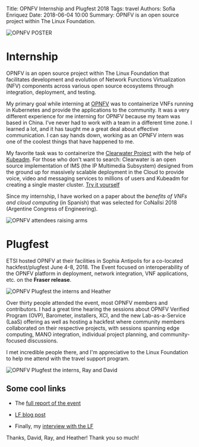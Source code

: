 Title: OPNFV Internship and Plugfest 2018 
Tags: travel 
Authors: Sofia Enriquez
Date: 2018-06-04 10:00
Summary: OPNFV is an open source project within The Linux Foundation. 


![OPNFV POSTER]({filename}/images/plugfest-opnfv-2018-header.png)

# Internship

OPNFV is an open source project within The Linux Foundation that facilitates development
and evolution of Network Functions Virtualization (NFV) components across various open
source ecosystems through integration, deployment, and testing. 

My primary goal while interning at [OPNFV](https://www.opnfv.org/) was to containerize
VNFs running in Kubernetes and provide the applications to the community. It was a
very different experience for me interning for OPNFV because my team was based in
China. I’ve never had to work with a team in a different time zone. I learned a lot,
and it has taught me a great deal about effective communication. I can say hands down,
working as an OPNFV intern was one of the coolest things that have happened to me. 

My favorite task was to containerize the [Clearwater Project](http://www.projectclearwater.org/)
with the help of [Kubeadm](https://kubernetes.io/docs/setup/independent/create-cluster-kubeadm/).
For those who don't want to search: Clearwater is an open source implementation of IMS
(the IP Multimedia Subsystem) designed from the ground up for massively scalable
deployment in the Cloud to provide voice, video and messaging services to millions of
users and Kubeadm for creating a single master cluster.
[Try it yourself](https://github.com/opnfv/container4nfv/tree/master/src/vagrant/kubeadm_clearwater)

Since my internship, I have worked on a paper about the *benefits of VNFs and cloud
computing* (in Spanish) that was selected for CoNallsi 2018 (Argentine Congress of
Engineering).

![OPNFV attendees raising arms]({filename}/images/plugfest-opnfv-2018-all.png)

# Plugfest

ETSI hosted OPNFV at their facilities in Sophia Antipolis for a co-located
hackfest/plugfest June 4-8, 2018. The Event focused on interoperability of the OPNFV
platform in deployment, network integration, VNF applications, etc. on the **Fraser release**. 

![OPNFV Plugfest the interns and Heather]({filename}/images/opnfv-plugfest-heather.jpg)

Over thirty people attended the event, most OPNFV members and contributors. I had a great
time hearing the sessions about OPNFV Verified Program (OVP), Barometer, installers, XCI,
and the new Lab-as-a-Service (LaaS) offering as well as hosting a hackfest where community
members collaborated on their respective projects, with sessions spanning edge computing,
MANO integration, individual project planning, and community-focused discussions.

I met incredible people there, and I'm appreciative to the Linux Foundation to help me
attend with the travel support program.

![OPNFV Plugfest the interns, Ray and David]({filename}/images/opnfv-plugfest-ray-david.jpg)

## Some cool links

- The [full report of the event](https://www.opnfv.org/wp-content/uploads/sites/12/2018/09/OPNFV_ETSI_Report_FINAL.pdf)

- [LF blog post](https://www.linuxfoundation.org/blog/2018/10/cross-project-collaboration-a-focus-as-fifth-opnfv-plugfest-co-locates-with-third-etsi-plugteststm-event-to-learn-test-and-integrate-opnfv-fraser/)

- Finally, my [interview with the LF](https://www.opnfv.org/blog/2019/01/16/opnfv-intern-spotlight-sofia-enriquez)

Thanks, David, Ray, and Heather!
Thank you so much!
